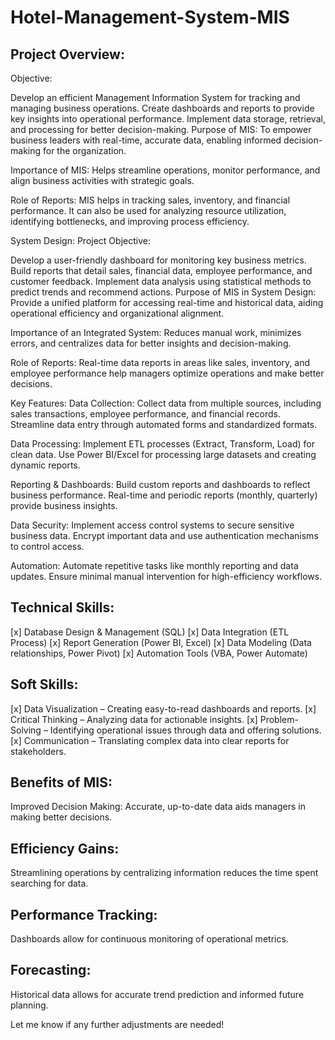 # Hotel-Management-System-MIS
## Project Overview:
Objective:

Develop an efficient Management Information System for tracking and managing business operations.
Create dashboards and reports to provide key insights into operational performance.
Implement data storage, retrieval, and processing for better decision-making.
Purpose of MIS:
To empower business leaders with real-time, accurate data, enabling informed decision-making for the organization.

Importance of MIS:
Helps streamline operations, monitor performance, and align business activities with strategic goals.

Role of Reports:
MIS helps in tracking sales, inventory, and financial performance. It can also be used for analyzing resource utilization, identifying bottlenecks, and improving process efficiency.

System Design:
Project Objective:

Develop a user-friendly dashboard for monitoring key business metrics.
Build reports that detail sales, financial data, employee performance, and customer feedback.
Implement data analysis using statistical methods to predict trends and recommend actions.
Purpose of MIS in System Design:
Provide a unified platform for accessing real-time and historical data, aiding operational efficiency and organizational alignment.

Importance of an Integrated System:
Reduces manual work, minimizes errors, and centralizes data for better insights and decision-making.

Role of Reports:
Real-time data reports in areas like sales, inventory, and employee performance help managers optimize operations and make better decisions.

Key Features:
Data Collection:
Collect data from multiple sources, including sales transactions, employee performance, and financial records. Streamline data entry through automated forms and standardized formats.

Data Processing:
Implement ETL processes (Extract, Transform, Load) for clean data. Use Power BI/Excel for processing large datasets and creating dynamic reports.

Reporting & Dashboards:
Build custom reports and dashboards to reflect business performance. Real-time and periodic reports (monthly, quarterly) provide business insights.

Data Security:
Implement access control systems to secure sensitive business data. Encrypt important data and use authentication mechanisms to control access.

Automation:
Automate repetitive tasks like monthly reporting and data updates. Ensure minimal manual intervention for high-efficiency workflows.

## Technical Skills:
[x] Database Design & Management (SQL)
[x] Data Integration (ETL Process)
[x] Report Generation (Power BI, Excel)
[x] Data Modeling (Data relationships, Power Pivot)
[x] Automation Tools (VBA, Power Automate)

## Soft Skills:
[x] Data Visualization – Creating easy-to-read dashboards and reports.
[x] Critical Thinking – Analyzing data for actionable insights.
[x] Problem-Solving – Identifying operational issues through data and offering solutions.
[x] Communication – Translating complex data into clear reports for stakeholders.

## Benefits of MIS:
Improved Decision Making:
Accurate, up-to-date data aids managers in making better decisions.

## Efficiency Gains:
Streamlining operations by centralizing information reduces the time spent searching for data.

## Performance Tracking:
Dashboards allow for continuous monitoring of operational metrics.

## Forecasting:
Historical data allows for accurate trend prediction and informed future planning.

Let me know if any further adjustments are needed!
